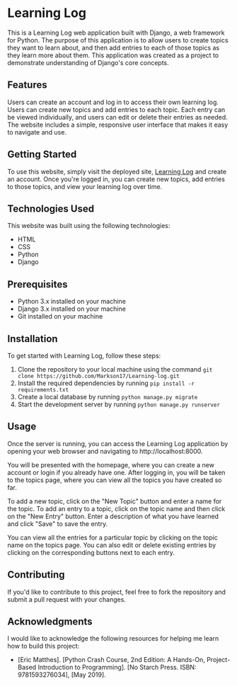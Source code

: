 # Learning Log 
This is a Learning Log web application built with Django, a web framework for Python. The purpose of this application is to allow users to create topics they want to learn about, and then add entries to each of those topics as they learn more about them. This application was created as a project to demonstrate understanding of Django's core concepts.

## Features
Users can create an account and log in to access their own learning log.
Users can create new topics and add entries to each topic.
Each entry can be viewed individually, and users can edit or delete their entries as needed.
The website includes a simple, responsive user interface that makes it easy to navigate and use.

## Getting Started
To use this website, simply visit the deployed site, [Learning Log](https://web-production-6917.up.railway.app/) and create an account. Once you're logged in, you can create new topics, add entries to those topics, and view your learning log over time.

## Technologies Used
This website was built using the following technologies:


- HTML
- CSS
- Python
- Django

## Prerequisites
- Python 3.x installed on your machine
- Django 3.x installed on your machine
- Git installed on your machine

## Installation
To get started with Learning Log, follow these steps:

1. Clone the repository to your local machine using the command `git clone https://github.com/Markson17/Learning-log.git`
2. Install the required dependencies by running `pip install -r requirements.txt`
3. Create a local database by running `python manage.py migrate`
4. Start the development server by running `python manage.py runserver`

## Usage
Once the server is running, you can access the Learning Log application by opening your web browser and navigating to http://localhost:8000.

You will be presented with the homepage, where you can create a new account or login if you already have one. After logging in, you will be taken to the topics page, where you can view all the topics you have created so far.

To add a new topic, click on the "New Topic" button and enter a name for the topic. To add an entry to a topic, click on the topic name and then click on the "New Entry" button. Enter a description of what you have learned and click "Save" to save the entry.

You can view all the entries for a particular topic by clicking on the topic name on the topics page. You can also edit or delete existing entries by clicking on the corresponding buttons next to each entry.

## Contributing
If you'd like to contribute to this project, feel free to fork the repository and submit a pull request with your changes. 


## Acknowledgments

I would like to acknowledge the following resources for helping me learn how to build this project:

- [Eric Matthes]. [Python Crash Course, 2nd Edition: A Hands-On, Project-Based Introduction to Programming]. [No Starch Press. ISBN: 9781593276034], [May 2019].

